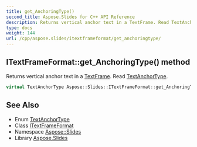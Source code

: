 ```yaml
---
title: get_AnchoringType()
second_title: Aspose.Slides for C++ API Reference
description: Returns vertical anchor text in a TextFrame. Read TextAnchorType.
type: docs
weight: 144
url: /cpp/aspose.slides/itextframeformat/get_anchoringtype/
---
```

## ITextFrameFormat::get_AnchoringType() method


Returns vertical anchor text in a [TextFrame](../../textframe/). Read [TextAnchorType](../../textanchortype/).

```cpp
virtual TextAnchorType Aspose::Slides::ITextFrameFormat::get_AnchoringType()=0
```

## See Also

* Enum [TextAnchorType](../textanchortype/)
* Class [ITextFrameFormat](./)
* Namespace [Aspose::Slides](../)
* Library [Aspose.Slides](../../)